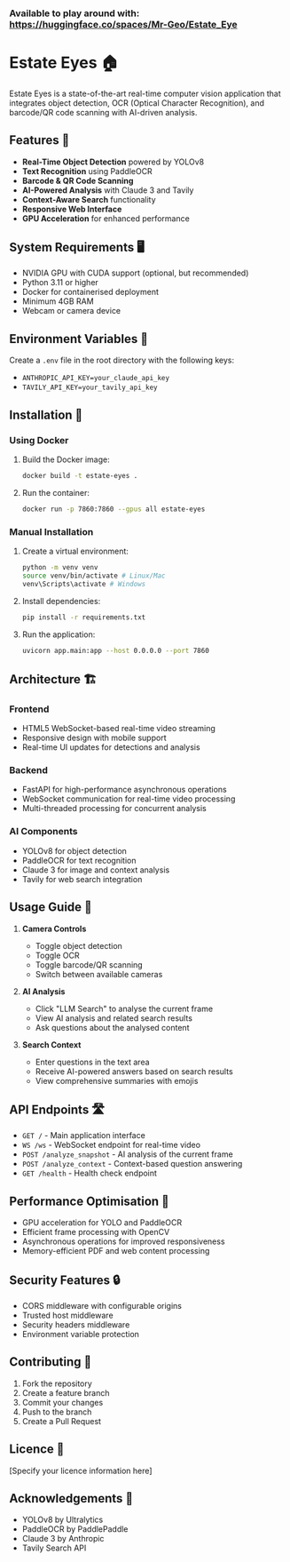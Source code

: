 ### Available to play around with: https://huggingface.co/spaces/Mr-Geo/Estate_Eye

# Estate Eyes 🏠

Estate Eyes is a state-of-the-art real-time computer vision application that integrates object detection, OCR (Optical Character Recognition), and barcode/QR code scanning with AI-driven analysis.

## Features 🌟

- **Real-Time Object Detection** powered by YOLOv8
- **Text Recognition** using PaddleOCR
- **Barcode & QR Code Scanning**
- **AI-Powered Analysis** with Claude 3 and Tavily
- **Context-Aware Search** functionality
- **Responsive Web Interface**
- **GPU Acceleration** for enhanced performance

## System Requirements 🖥️

- NVIDIA GPU with CUDA support (optional, but recommended)
- Python 3.11 or higher
- Docker for containerised deployment
- Minimum 4GB RAM
- Webcam or camera device

## Environment Variables 🔑

Create a `.env` file in the root directory with the following keys:
- `ANTHROPIC_API_KEY=your_claude_api_key`
- `TAVILY_API_KEY=your_tavily_api_key`

## Installation 🚀

### Using Docker

1. Build the Docker image:
   ```bash
   docker build -t estate-eyes .
   ```

2. Run the container:
   ```bash
   docker run -p 7860:7860 --gpus all estate-eyes
   ```

### Manual Installation

1. Create a virtual environment:
   ```bash
   python -m venv venv
   source venv/bin/activate # Linux/Mac
   venv\Scripts\activate # Windows
   ```

2. Install dependencies:
   ```bash
   pip install -r requirements.txt
   ```

3. Run the application:
   ```bash
   uvicorn app.main:app --host 0.0.0.0 --port 7860
   ```

## Architecture 🏗️

### Frontend
- HTML5 WebSocket-based real-time video streaming
- Responsive design with mobile support
- Real-time UI updates for detections and analysis

### Backend
- FastAPI for high-performance asynchronous operations
- WebSocket communication for real-time video processing
- Multi-threaded processing for concurrent analysis

### AI Components
- YOLOv8 for object detection
- PaddleOCR for text recognition
- Claude 3 for image and context analysis
- Tavily for web search integration

## Usage Guide 📖

1. **Camera Controls**
   - Toggle object detection
   - Toggle OCR
   - Toggle barcode/QR scanning
   - Switch between available cameras

2. **AI Analysis**
   - Click "LLM Search" to analyse the current frame
   - View AI analysis and related search results
   - Ask questions about the analysed content

3. **Search Context**
   - Enter questions in the text area
   - Receive AI-powered answers based on search results
   - View comprehensive summaries with emojis

## API Endpoints 🛣️

- `GET /` - Main application interface
- `WS /ws` - WebSocket endpoint for real-time video
- `POST /analyze_snapshot` - AI analysis of the current frame
- `POST /analyze_context` - Context-based question answering
- `GET /health` - Health check endpoint

## Performance Optimisation 🚄

- GPU acceleration for YOLO and PaddleOCR
- Efficient frame processing with OpenCV
- Asynchronous operations for improved responsiveness
- Memory-efficient PDF and web content processing

## Security Features 🔒

- CORS middleware with configurable origins
- Trusted host middleware
- Security headers middleware
- Environment variable protection

## Contributing 🤝

1. Fork the repository
2. Create a feature branch
3. Commit your changes
4. Push to the branch
5. Create a Pull Request

## Licence 📄

[Specify your licence information here]

## Acknowledgements 👏

- YOLOv8 by Ultralytics
- PaddleOCR by PaddlePaddle
- Claude 3 by Anthropic
- Tavily Search API
